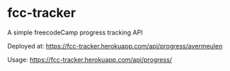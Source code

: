 # fcc-tracker

A simple freecodeCamp progress tracking API

Deployed at: https://fcc-tracker.herokuapp.com/api/progress/avermeulen

Usage: https://fcc-tracker.herokuapp.com/api/progress/<username>


